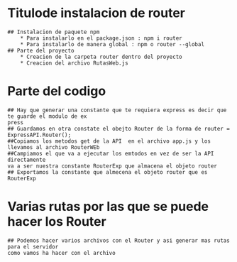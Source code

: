 # Titulode instalacion de router

    ## Instalacion de paquete npm
        * Para instalarlo en el package.json : npm i router
        * Para instalarlo de manera global : npm o router --global
    ## Parte del proyecto
        * Creacion de la carpeta router dentro del proyecto
        * Creacion del archivo RutasWeb.js

# Parte del codigo

    ## Hay que generar una constante que te requiera express es decir que te guarde el modulo de ex
    press
    ## Guardamos en otra constate el obejto Router de la forma de router = ExpressAPI.Router();
    ##Copiamos los metodos get de la API  en el archivo app.js y los llevamos al archivo RouterWEb
    ##Campiamos el que va a ejecutar los emtodos en vez de ser la API directamente
    va a ser nuestra constante RouterExp que almacena el objeto router
    ## Exportamos la constante que almecena el objeto router que es RouterExp

# Varias rutas por las que se puede hacer los Router

    ## Podemos hacer varios archivos con el Router y asi generar mas rutas para el servidor
    como vamos ha hacer con el archivo
